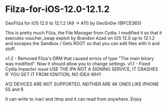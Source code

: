 # Filza-for-iOS-12.0-12.1.2

GeoFilza for iOS 12.0 to 12.1.2 (A9 -> A11) by GeoSn0w (@FCE365)

This is pretty much Filza, the File Manager from Cydia. I modified it so that it executes voucher_swap exploit by Brandon Azad on iOS 12.0 up to 12.1.2 and escapes the Sandbox / Gets ROOT so that you can edit files with it and stuff.

v1.2 - Removed Filza's DRM that caused errors of type "The main binary was modified". Now it should allow you to change settings.
v1.1 - Fixed Cydia Impactor issue
USE THE IPA NOT A SIGNING SERVICE, IT CRASHES IF YOU GET IT FROM IGNITION, NO IDEA WHY

A12 DEVICES ARE NOT SUPPORTED, NEITHER ARE 4K ONES LIKE iPHONE 5S and 6

It can write to /var/ and /tmp and it can read from anywhere. Enjoy
